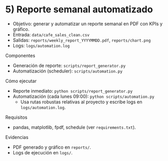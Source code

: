 # 5) Reporte semanal automatizado

- Objetivo: generar y automatizar un reporte semanal en PDF con KPIs y gráfico.
- Entrada: `data/cafe_sales_clean.csv`
- Salidas: `reports/weekly_report_YYYYMMDD.pdf`, `reports/chart.png`
- Logs: `logs/automation.log`

Componentes
- Generación de reporte: `scripts/report_generator.py`
- Automatización (scheduler): `scripts/automation.py`

Cómo ejecutar
- Reporte inmediato: `python scripts/report_generator.py`
- Automatización (cada lunes 09:00): `python scripts/automation.py`
  - Usa rutas robustas relativas al proyecto y escribe logs en `logs/automation.log`.

Requisitos
- pandas, matplotlib, fpdf, schedule (ver `requirements.txt`).

Evidencias
- PDF generado y gráfico en `reports/`.
- Logs de ejecución en `logs/`.

